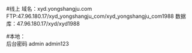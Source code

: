 
#线上
域名：xyd.yongshangju.com
FTP:47.96.180.17/xyd_yongshangju_com/xyd_yongshangju_com1988
数据库：47.96.180.17/xyd/xyd1988

#本地：    
后台密码
admin admin123